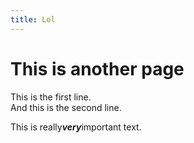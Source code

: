 ```yaml
---
title: Lol
---
```


# This is another page

This is the first line. <br> 
And this is the second line.

This is really***very***important text.



